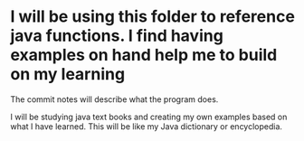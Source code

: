 # I will be using this folder to reference java functions. I find having examples on hand help me to build on my learning

The commit notes will describe what the program does.

I will be studying java text books and creating my own examples based on what I have learned. This will be like my Java dictionary or encyclopedia.
